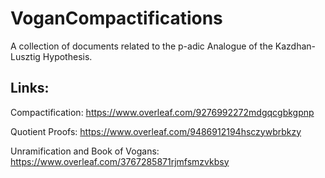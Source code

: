 # VoganCompactifications
A collection of documents related to the p-adic Analogue of the Kazdhan-Lusztig Hypothesis.

## Links:
Compactification: https://www.overleaf.com/9276992272mdgqcgbkgpnp

Quotient Proofs: https://www.overleaf.com/9486912194hsczywbrbkzy

Unramification and Book of Vogans: https://www.overleaf.com/3767285871rjmfsmzvkbsy
